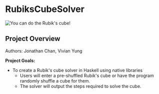 # RubiksCubeSolver
<img src = "https://smhttp-ssl-62406.nexcesscdn.net/img/logo.png" alt="You can do the Rubik's cube!">

## Project Overview
Authors: Jonathan Chan, Vivian Yung

__Project Goals:__
* To create a Rubik's cube solver in Haskell using native libraries
  * Users will enter a pre-shuffled Rubik's cube or have the program randomly shuffle a cube for them.
  * The solver will output the steps required to solve the cube.
